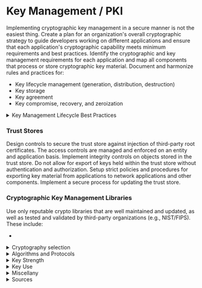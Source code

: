 # Key Management / PKI

Implementing cryptographic key management in a secure manner is not the easiest thing. Create a plan for an organization's  overall cryptographic strategy to guide developers working on different applications and ensure that each application's cryptographic capability meets minimum requirements and best practices. Identify the cryptographic and key management requirements for each application and map all components that process or store cryptographic key material. Document and harmonize rules and practices for:

  * Key lifecycle management (generation, distribution, destruction)
  * Key storage
  * Key agreement
  * Key compromise, recovery, and zeroization


<details>
  <summary> Key Management Lifecycle Best Practices </summary>

References in this section:
   * [FIPS 140-2](https://csrc.nist.gov/publications/detail/fips/140/2/final)
   * [NIST SP 800-133]()
   * 

### Key generation

   * Cryptographic keys must be generated within a cryptographic module with at least FIPS 140-2 compliance. The module in which a key is generated is the key-generating module.
   * Any random value required by the key-generating module must be generated within that module; that is, a random value generator must be implemented within a cryptographic module with at least a FIPS 140-2 compliance generating the key.
   * Prefer hardware cryptographic modules over software cryptographic modules.

### Key distribution

Transport generated keys using secure channels and used by their associated cryptographic algorithm within at least a FIPS 140-2 compliant cryptographic module. For additional detail for the recommendations in this section refer to NIST SP 800-133.

### Key storage

  * Understand where cryptographic keys are stored within the application and in any memory devices.
  * Keys must be protected on both volatile and persistent memory, ideally processed within secure cryptographic modules.
  * Never store keys in plaintext format.
  * Store keys in a cryptographic vault, such as a hardware security module (HSM) or isolated cryptographic service.
  * If storing keys in offline devices/databases, encrypt the keys using Key Encryption Keys (KEKs) prior to the export of the key material. KEK length (and algorithm) should be equivalent to or greater in strength than the keys being protected.
  * Ensure that keys have integrity protections applied while in storage (consider dual purpose algorithms that support encryption and a Message Authentication Code MAC).
  * Ensure that standard application level code never reads or uses cryptographic keys directly; instead use key management libraries.
  * Perform all work in the vault such as key access, encryption, decryption, signing, etc.

### Escrow and Backup

   * Data encrypted with lost cryptographic keys will never be recovered. Therefore, it is essential that the application incorporate a secure key backup capability, especially those that support encryption for long-term data stores.
   * When backing up keys, ensure that the database that is used to store the keys is encrypted using at least a FIPS 140-2 validated module. It is sometimes useful to escrow key material for use in investigations and for re-provisioning of key material to users in the event that the key is lost or corrupted.
   * Never escrow keys used for performing digital signatures, but consider the need to escrow keys that support encryption. Oftentimes, escrow can be performed by the Certificate Authority (CA) or key management system that provisions certificates and keys, however in some instances separate APIs must be implemented to allow the system to perform escrow for the application.

### Accountability and Audit

Accountability involves the identification of those that have access to, or control of, cryptographic keys throughout their lifecycles. Accountability can be an effective tool to help prevent key compromises and to reduce the impact of compromises once they are detected.

   * Although it is preferred that no humans are able to view keys, as a minimum, the key management system should account for all individuals who are able to view cryptographic keys.
   * Account for all individuals authorized to access or control any cryptographic keys, whether in plaintext or encrypted form.

Accountability provides significant advantages by:

   * Aiding in the determination of when the compromise could have occurred and what individuals could have been involved.
   * Protecting against compromise, because individuals with access to the key know that their access to the key is known.
   * Recovering from a detected key compromise to know where the key was used and what data or other keys were protected by the compromised key.

Certain principles have been found to be useful in enforcing the accountability of cryptographic keys. These principles might not apply to all systems or all types of keys. Some of the principles that apply to long-term keys controlled by humans include:

   * Uniquely identifying keys.
   * Identifying the key user.
   * Identifying the dates and times of key use, along with the data that is protected.
   * Identifying other keys that are protected by a symmetric or private key.

Two types of audit should be performed on key management systems:

   * The security plan and the procedures that are developed to support the plan should be periodically audited to ensure that they continue to support the Key Management Policy.
   * The protective mechanisms employed should be periodically reassessed with respect to the level of security that they provide and are expected to provide in the future, and that the mechanisms correctly and effectively support the appropriate policies.

Consider new technology developments and attacks. Frequently review the actions of the humans that use, operate, and maintain the system to verify that they continue to follow established security procedures.

Strong cryptographic systems can be compromised by lax and inappropriate human actions. Review highly unusual events as possible indicators of attempted attacks on the system.

### Key Compromise and Recovery

Key compromise has the following implications:

   * The unauthorized disclosure of a key used to provide confidentiality means that all information encrypted by that key will be exposed to unauthorized entities.
   * The disclosure of a Certificate Authorities's private signature key means that an adversary can create fraudulent certificates and Certificate Revocation Lists (CRLs).
   * The compromise of key integrity means that the key is incorrect -- either that the key has been modified (either deliberately or accidentally) or that another key has been substituted. The substitution or modification of a key used to provide integrity calls into question the integrity of all information protected by the key. This information could have been provided by, or changed by, an unauthorized entity that knows the key. The substitution of a public or secret key that will be used (at a later time) to encrypt data could allow an unauthorized entity (who knows the decryption key) to decrypt data that was encrypted using the encryption key.
   * A compromise of a key's usage or application association means that the key could be used for the wrong purpose (e.g., for key establishment instead of digital signatures) or for the wrong application, and could result in the compromise of information protected by the key.
   * A compromise of a key's association with the owner or other entity means that the identity of the other entity cannot be assured (i.e., one does not know who the other entity really is) or that information cannot be processed correctly (e.g., decrypted with the correct key).
   * A compromise of a key's association with other information means that there is no association at all, or the association is with the wrong "information". This could cause the cryptographic services to fail, information to be lost, or the security of the information to be compromised.

The following procedures are usually involved:

   * Limit the time a symmetric or private key is in plaintext form.
   * Prevent humans from viewing plaintext symmetric and private keys.
   * Restrict plaintext symmetric and private keys to physically protected containers. This includes key generators, key-transport devices, key loaders, cryptographic modules, and key-storage devices.
   * Use integrity checks to ensure that the integrity of a key or its association with other data has not been compromised. For example, wrap keys (i.e., encrypt them) in such a manner that unauthorized modifications to the wrapping or to the associations will be detected.
   * Employ key confirmation (see NIST SP 800-57 Part 1 Section 4.2.5.5) to help ensure that the proper key was, in fact, established.
   * Establish an accountability system that keeps track of each access to symmetric and private keys in plaintext form.
   * Provide a cryptographic integrity check on the key (e.g., using a MAC or a digital signature).
   * Use trusted timestamps for signed data. Destroy keys as soon as they are no longer needed.
   * Create a compromise-recovery plan, especially in the case of a CA compromise.

#### Compromise-recovery plan

A compromise-recovery plan is essential for restoring cryptographic security services in the event of a key compromise. A Document the compromise-recovery plan and make it easily accessible. The compromise-recovery plan should contain:

   * The identification and contact info of the personnel to notify.
   * The identification and contact info of the personnel to perform the recovery actions.
   * The re-key method.
   * An inventory of all cryptographic keys and their use (e.g., the location of all certificates in a system).
   * The education of all appropriate personnel on the recovery procedures.
   * An identification and contact info of all personnel needed to support the recovery procedures.
   * Policies that key-revocation checking be enforced (to minimize the effect of a compromise).
   * The monitoring of the re-keying operations (to ensure that all required operations are performed for all affected keys).
   * Any other recovery procedures, which may include:
       * Physical inspection of the equipment.
       * Identification of all information that may be compromised as a result of the incident.
       * Identification of all signatures that may be invalid, due to the compromise of a signing key.
       * Distribution of new keying material, if required.

</details>


### Trust Stores

Design controls to secure the trust store against injection of third-party root certificates. The access controls are managed and enforced on an entity and application basis.
    Implement integrity controls on objects stored in the trust store.
    Do not allow for export of keys held within the trust store without authentication and authorization.
    Setup strict policies and procedures for exporting key material from applications to network applications and other components.
    Implement a secure process for updating the trust store.

### Cryptographic Key Management Libraries

Use only reputable crypto libraries that are well maintained and updated, as well as tested and validated by third-party organizations (e.g., NIST/FIPS). These include:

   * 



<details>
  <summary> Cryptography selection </summary>

Cryptographic and key management algorithms to use within a given application depends on an understanding of the objectives of the application. If the application needs to store data securely, select an algorithm suite that supports data-at-rest encryption. Applications that need to transmit and receive data securely should use an algorithm suite that supports data-in-transit protection.

Developers often begin developing crypto and key management capabilities by examining what is available in a library -- instead, these features must be based on application and security objectives.

An analysis of the actual needs of the application should be conducted to determine the optimal key management approach. Begin by understanding the security objectives of the application, then use these to drive the selection of cryptographic protocols that are best suited to that application. For example, the application may require:

  * Confidentiality of data at rest and confidentiality of data in transit.
  * Authenticity of the end device.
  * Authenticity of data origin.
  * Integrity of data in transit.
  * Keys to create the data encryption keys.

Once the security needs of the application are fully understood, developers can determine what protocols and algorithms are required. Once the protocols and algorithms are understood, the team can begin to define the different types of keys that will support the application's objectives.

There are many key types and certificates to consider, like:

  * Encryption: Symmetric encryption keys, asymmetric encryption keys (public and private).
  * End-device authentication: Pre-shared symmetric keys, trusted certificates, trust anchors.
  * Integrity protection: Message Authentication Codes (MACs).
  * Data origin authentication: Hash MAC (HMAC).
  * Key Encryption Keys.

</details>

<details>
  <summary> Algorithms and Protocols </summary>

There are three basic classes of approved cryptographic algorithms, defined by the number of cryptographic keys that are used in conjunction with the algorithm: 

  * Hash functions (no key)
  * Symmetric-key algorithms (1 key)
  * Asymmetric-key algorithms (2 keys)

A summary of the uses of the following algorithms:

| Service     | Hash function | Symmetric | Asymmetric | MAC | Digital Signature |
|--|:--:|:--:|:--:|:--:|:--:|
| Data authentication                    | X |   |   | X | X |
| Data confidentiality                   |   | X |   |   |   |
| Integrity                              | X |   |   | X | X |
| Digital signatures                     | X |   | X |   |   |
| Key generation                         | X |   | X |   |   |
| Key exchange                           |   | X |   |   |   |
| Non-repudiation                        |   |   | X |   | X |
| Deterministic random number generation | X | X |   |   |   |
| Pseudo-random number generation        |   |   | X |   |   |

### Cryptographic hash functions

Many algorithms and schemes that provide a security service use a hash function as a component of the algorithm. Hash functions can be found in the following authoritative publications:

  * [FIPS 180](https://csrc.nist.gov/publications/detail/fips/180/4/final) Secure Hash Standard (SHS)
  * [FIPS 186](https://csrc.nist.gov/publications/detail/fips/186/5/final) Digital Signature Standard (DSS)
  * [FIPS 198](https://csrc.nist.gov/csrc/media/publications/fips/198/1/final/documents/fips-198-1_final.pdf) Keyed-Hash Message Authentication Code (HMAC)
  * Key-derivation functions/methods:
    * [NIST SP 800-56A](https://csrc.nist.gov/publications/detail/sp/800-56a/rev-3/final) Pair-Wise Key-Establishment Schemes Using Discrete Logarithm Cryptography
    * [NIST SP 800-56B](https://csrc.nist.gov/publications/detail/sp/800-56b/rev-2/final) Pair-Wise Key-Establishment Using Integer Factorization Cryptography
    * [NIST SP 800-56C](https://csrc.nist.gov/publications/detail/sp/800-56c/rev-2/final) Key-Derivation Methods in Key-Establishment Schemes
    * [NIST SP 800-108](https://csrc.nist.gov/publications/detail/sp/800-108/rev-1/final) Key Derivation Using Pseudorandom Functions
  * [NIST SP 800-90A](https://csrc.nist.gov/publications/detail/sp/800-90a/rev-1/final) Random Number Generation Using Deterministic Random Bit Generators

Cryptographic hash functions do not require keys. Hash functions generate a relatively small digest (hash value) from an input of arbitrary length in a way that is fundamentally difficult to reverse (i.e., find an input that will produce a specific output). Hash functions are the building blocks for key management, for example:

  * To provide data authentication and integrity services -- the hash function is used with a key to generate a MAC.
  * To compress messages for digital signature generation and verification.
  * To derive keys in key-establishment algorithms.
  * To generate deterministic random numbers.

### Symmetric-key algorithms

Symmetric-key algorithms (also known as secret-key algorithms) transform data in a way that is fundamentally difficult to undo without knowledge of a secret key. The key is called "symmetric" because the same key is used for both encryption and decryption.

Symmetric keys are often known by more than one entity; however, the key must not be disclosed to entities that are not authorized access to the data protected by that algorithm and key. Symmetric key algorithms can be used, for example:

  * To provide data confidentiality.
  * To provide authentication and integrity services in the form of MACs; the same key is used to generate the MAC and to validate it. MACs normally employ either a symmetric key-encryption algorithm or a cryptographic hash function as their cryptographic primitive.
  * As part of the key-establishment process.
  * To generate deterministic random numbers.

### Asymmetric-key algorithms

Asymmetric-key algorithms, commonly known as public-key algorithms, use two related keys (i.e., a key pair) to perform their functions: a public key and a private key. The public key may be known by anyone; the private key must be kept secret and under control of the entity that "owns" the key pair. Although the public and private keys of a key pair are related, knowledge of the public key does not reveal the private key. Asymmetric algorithms are used:

  * To compute digital signatures
  * To establish cryptographic keying material
  * To prove non-repudiation
  * To generate random numbers

### Message Authentication Codes (MACs)¶

MACs provide data authentication and integrity. A MAC is a cryptographic checksum on the data that is used in order to provide assurance that the data has not changed and that the MAC was computed by the expected entity.

Although message integrity is often provided using non-cryptographic techniques known as error detection codes, these codes can be altered. Using an approved cryptographic mechanism, such as a MAC with is more complex, alleviates this problem.

A MAC can also provide the recipient with assurance that the originator of the data is a key holder (i.e., an entity authorized to have the key). MACs are often used to authenticate the originator to the recipient when only those two parties share the MAC key.

### Digital Signatures

Digital signatures are used to provide authentication, integrity, and non-repudiation. Digital signatures are used in conjunction with hash functions and are computed on data of any length (up to a limit that is determined by the hash function).

[FIPS 186](https://csrc.nist.gov/publications/detail/fips/186/4/final) specifies algorithms that are approved for the computation of digital signatures.

### Key Encryption Keys

Symmetric key-wrapping keys are used to encrypt other keys using symmetric-key algorithms. Key-wrapping keys are also known as key-encrypting keys.

</details>


<details>
  <summary> Key Strength </summary>

[NIST SP 800-57](https://csrc.nist.gov/publications/detail/sp/800-57-part-1/rev-5/final) Key Management makes recommendations on key strength for specific algorithm implementations. Also, consider these best practices:

  * Establish what the application's minimum computational resistance to attack should be. Take into consideration the sophistication of likely adversaries and for how long data must be protected where stored and if exposed. Identifying the computational resistance to attack will inform engineers of the minimum length of the cryptographic key required to protect data over the life of that data. Consult [NIST SP 800-131a](https://csrc.nist.gov/publications/detail/sp/800-131a/rev-2/final) for additional guidance on determining the appropriate key lengths for the algorithm of choice.
   * When encrypting keys for storage or distribution, always encrypt the key with another key of equal or greater cryptographic strength.
   * When moving to elliptic curve-based algorithms, choose a key length that meets or exceeds the comparative strength of other algorithms in use within the system. Refer to  Table 2 in [NIST SP 800-57](https://csrc.nist.gov/publications/detail/sp/800-57-part-1/rev-5/final).
   * Formulate a strategy for the overall organization's cryptographic strategy to guide developers working on different applications and ensure that each application's cryptographic capability meets minimum requirements and best practices.

</details>

<details>
  <summary> Key Use </summary>

According to NIST, in general, a key should be used for only one purpose (e.g., encryption, authentication, key wrapping, random number generation, or digital signatures). The reasons for this:

  * The use of the same key for two different cryptographic processes may weaken the security provided by one or both of the processes.
  * Limiting the use of a key limits the damage that could be done if the key is compromised.
  * Some uses of keys interfere with each other. For example, the length of time the key is required for each use and purpose. Retention requirements of the data may differ for different data types.

</details>


<details>
  <summary> Miscellany </summary>

### Memory Management Considerations

Keys stored in memory for a long time can become "burned in". This can be mitigated by splitting the key into components that are frequently updated. NIST SP 800.57).

Loss or corruption of the memory media on which keys and/or certificates are stored, and recovery planning, according to NIST SP 800.57.

Plan for the recovery from possible corruption of the memory media necessary for key or certificate generation, registration, and/or distribution systems, subsystems, or components as recommended in NIST SP 800.57.

### Algorithm lifetime

The NSA released a report, Commercial National Security Algorithm Suite 2.0 which lists the cryptographic algorithms that are expected to be remain strong even with advances in quantum computing.

### Perfect Forward Secrecy

Ephemeral keys can provide perfect forward secrecy protection, which means a compromise of the server's long term signing key does not compromise the confidentiality of past sessions. Refer to the [OWASP TLS cheat sheet](https://cheatsheetseries.owasp.org/cheatsheets/Transport_Layer_Protection_Cheat_Sheet.html).

### Cryptographic Module Topics

According to NIST SP800-133, cryptographic modules are the set of hardware, software, and/or firmware that implements security functions (including cryptographic algorithms and key generation) and is contained within a cryptographic module boundary to provide protection of the keys.
  
</details>

<details>
  <summary> Sources </summary>

  * [OWASP Key Management Cheat Sheet](https://cheatsheetseries.owasp.org/cheatsheets/Key_Management_Cheat_Sheet.html)
  * [NIST SP 800-57 Part 1: Recommendation for Key Management](https://csrc.nist.gov/publications/detail/sp/800-57-part-1/rev-5/final)

Reviewed 7 July 2023

</details>

